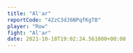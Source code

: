 ```yaml
---
title: "Al'ar"
reportCode: "4ZzC3dJ6NPqfKgTB"
player: "Row"
fight: "Al'ar"
date: 2021-10-18T19:02:24.561000+00:00
---
```


